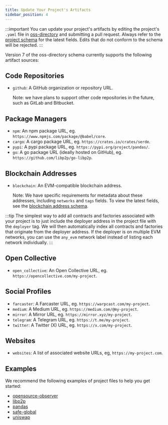 ```yaml
---
title: Update Your Project's Artifacts
sidebar_position: 4
---
```


:::important
You can update your project's artifacts by editing the project's `.yaml` file in [oss-directory](https://github.com/opensource-observer/oss-directory) and submitting a pull request. Always refer to the [project schema](https://github.com/opensource-observer/oss-directory/blob/main/src/resources/schema/project.json) for the latest fields. Edits that do not conform to the schema will be rejected.
:::

Version 7 of the oss-directory schema currently supports the following artifact sources:

## Code Repositories

- `github`: A GitHub organization or repository URL.

  Note: we have plans to support other code repositories in the future, such as GitLab and Bitbucket.

## Package Managers

- `npm`: An npm package URL, eg. `https://www.npmjs.com/package/@babel/core`.
- `cargo`: A cargo package URL, eg. `https://crates.io/crates/serde`.
- `pypi`: A pypi package URL, eg. `https://pypi.org/project/pandas/`.
- `go`: A go package URL (ideally hosted on GitHub), eg. `https://github.com/libp2p/go-libp2p`.

## Blockchain Addresses

- `blockchain`: An EVM-compatible blockchain address.

  Note: We have specific requirements for metadata about these addresses, including `networks` and `tags` fields. To view the latest fields, see the [blockchain address schema](https://github.com/opensource-observer/oss-directory/blob/main/src/resources/schema/blockchain-address.json).

:::tip
The simplest way to add all contracts and factories associated with your project is to just include the deployer address in the project file with the `deployer` tag. We will then automatically index all contracts and factories that originate from the deployer address. If the deployer is on multiple EVM networks, you can use the `any_evm` network label instead of listing each network individually.
:::

## Open Collective

- `open_collective`: An Open Collective URL, eg. `https://opencollective.com/my-project`.

## Social Profiles

- `farcaster`: A Farcaster URL, eg. `https://warpcast.com/my-project`.
- `medium`: A Medium URL, eg. `https://medium.com/@my-project`.
- `mirror`: A Mirror URL, eg. `https://mirror.xyz/my-project`.
- `telegram`: A Telegram URL, eg. `https://t.me/my-project`.
- `twitter`: A Twitter (X) URL, eg. `https://x.com/my-project`.

## Websites

- `websites`: A list of associated website URLs, eg, `https://my-project.com`.

## Examples

We recommend the following examples of project files to help you get started:

- [opensource-observer](https://github.com/opensource-observer/oss-directory/blob/main/data/projects/o/opensource-observer.yaml)
- [libp2p](https://github.com/opensource-observer/oss-directory/blob/main/data/projects/l/libp2p.yaml)
- [pandas](https://github.com/opensource-observer/oss-directory/blob/main/data/projects/p/pandas.yaml)
- [safe-global](https://github.com/opensource-observer/oss-directory/blob/main/data/projects/s/safe-global.yaml)
- [uniswap](https://github.com/opensource-observer/oss-directory/blob/main/data/projects/u/uniswap.yaml)
